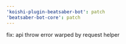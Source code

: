 ```yaml
---
'koishi-plugin-beatsaber-bot': patch
'beatsaber-bot-core': patch
---
```


fix: api throw error warped by request helper
